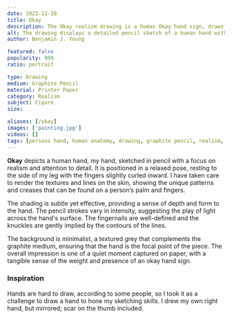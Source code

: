 ```yaml
---
date: 2022-12-20
title: Okay
description: The Okay realism drawing is a human Okay hand sign, drawn with graphite pencil.
alt: The drawing displays a detailed pencil sketch of a human hand with a gentle curvature of the fingers and intricate line work that captures the texture of the skin.
author: Benjamin J. Young

featured: false
popularity: 999
ratio: portrait

type: Drawing
medium: Graphite Pencil
material: Printer Paper
category: Realism
subject: Figure
size: 

aliases: [/okay]
images: ['painting.jpg']
videos: []
tags: [persons hand, human anatomy, drawing, graphite pencil, realism, drawing art, figure art]
---
```


**Okay** depicts a human hand, my hand, sketched in pencil with a focus on realism and attention to detail. It is positioned in a relaxed pose, resting to the side of my leg with the fingers slightly curled inward. I have taken care to render the textures and lines on the skin, showing the unique patterns and creases that can be found on a person’s palm and fingers.

The shading is subtle yet effective, providing a sense of depth and form to the hand. The pencil strokes vary in intensity, suggesting the play of light across the hand's surface. The fingernails are well-defined and the knuckles are gently implied by the contours of the lines.

The background is minimalist, a textured grey that complements the graphite medium, ensuring that the hand is the focal point of the piece. The overall impression is one of a quiet moment captured on paper, with a tangible sense of the weight and presence of an okay hand sign.

### Inspiration ###

Hands are hard to draw, according to some people, so I took it as a challenge to draw a hand to hone my sketching skills. I drew my own right hand, but mirrored; scar on the thumb included.